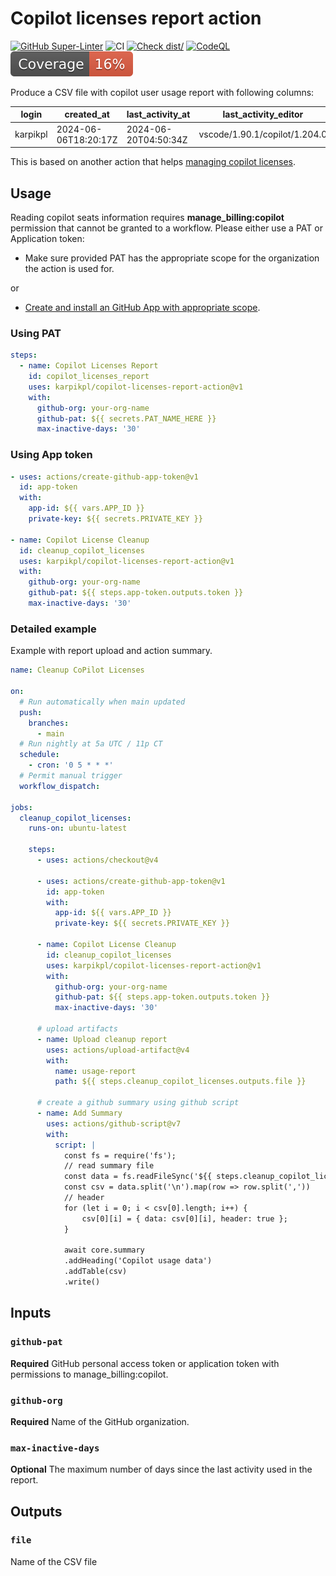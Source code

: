 # Copilot licenses report action

[![GitHub Super-Linter](https://github.com/karpikpl/copilot-license-report-action/actions/workflows/linter.yml/badge.svg)](https://github.com/super-linter/super-linter)
![CI](https://github.com/karpikpl/copilot-license-report-action/actions/workflows/ci.yml/badge.svg)
[![Check dist/](https://github.com/karpikpl/copilot-license-report-action/actions/workflows/check-dist.yml/badge.svg)](https://github.com/karpikpl/copilot-license-report-action/actions/workflows/check-dist.yml)
[![CodeQL](https://github.com/karpikpl/copilot-license-report-action/actions/workflows/codeql-analysis.yml/badge.svg)](https://github.com/karpikpl/copilot-license-report-action/actions/workflows/codeql-analysis.yml)
[![Coverage](./badges/coverage.svg)](./badges/coverage.svg)

Produce a CSV file with copilot user usage report with following columns:

| login    | created_at           | last_activity_at     | last_activity_editor          | pending_cancellation_date |
| -------- | -------------------- | -------------------- | ----------------------------- | ------------------------- |
| karpikpl | 2024-06-06T18:20:17Z | 2024-06-20T04:50:34Z | vscode/1.90.1/copilot/1.204.0 |                           |

This is based on another action that helps
[managing copilot licenses](https://github.com/KyMidd/CleanupCopilotLicenses).

## Usage

Reading copilot seats information requires **manage_billing:copilot** permission
that cannot be granted to a workflow. Please either use a PAT or Application
token:

- Make sure provided PAT has the appropriate scope for the organization the
  action is used for.

or

- [Create and install an GitHub App with appropriate scope](GitHubApp.md).

### Using PAT

```yaml
steps:
  - name: Copilot Licenses Report
    id: copilot_licenses_report
    uses: karpikpl/copilot-licenses-report-action@v1
    with:
      github-org: your-org-name
      github-pat: ${{ secrets.PAT_NAME_HERE }}
      max-inactive-days: '30'
```

### Using App token

```yml
- uses: actions/create-github-app-token@v1
  id: app-token
  with:
    app-id: ${{ vars.APP_ID }}
    private-key: ${{ secrets.PRIVATE_KEY }}

- name: Copilot License Cleanup
  id: cleanup_copilot_licenses
  uses: karpikpl/copilot-licenses-report-action@v1
  with:
    github-org: your-org-name
    github-pat: ${{ steps.app-token.outputs.token }}
    max-inactive-days: '30'
```

### Detailed example

Example with report upload and action summary.

```yml
name: Cleanup CoPilot Licenses

on:
  # Run automatically when main updated
  push:
    branches:
      - main
  # Run nightly at 5a UTC / 11p CT
  schedule:
    - cron: '0 5 * * *'
  # Permit manual trigger
  workflow_dispatch:

jobs:
  cleanup_copilot_licenses:
    runs-on: ubuntu-latest

    steps:
      - uses: actions/checkout@v4

      - uses: actions/create-github-app-token@v1
        id: app-token
        with:
          app-id: ${{ vars.APP_ID }}
          private-key: ${{ secrets.PRIVATE_KEY }}

      - name: Copilot License Cleanup
        id: cleanup_copilot_licenses
        uses: karpikpl/copilot-licenses-report-action@v1
        with:
          github-org: your-org-name
          github-pat: ${{ steps.app-token.outputs.token }}
          max-inactive-days: '30'

      # upload artifacts
      - name: Upload cleanup report
        uses: actions/upload-artifact@v4
        with:
          name: usage-report
          path: ${{ steps.cleanup_copilot_licenses.outputs.file }}

      # create a github summary using github script
      - name: Add Summary
        uses: actions/github-script@v7
        with:
          script: |
            const fs = require('fs');
            // read summary file
            const data = fs.readFileSync('${{ steps.cleanup_copilot_licenses.outputs.file }}', 'utf8');
            const csv = data.split('\n').map(row => row.split(','))
            // header
            for (let i = 0; i < csv[0].length; i++) {
                csv[0][i] = { data: csv[0][i], header: true };
            }

            await core.summary
            .addHeading('Copilot usage data')
            .addTable(csv)
            .write()
```

## Inputs

### `github-pat`

**Required** GitHub personal access token or application token with permissions
to manage_billing:copilot.

### `github-org`

**Required** Name of the GitHub organization.

### `max-inactive-days`

**Optional** The maximum number of days since the last activity used in the
report.

## Outputs

### `file`

Name of the CSV file
